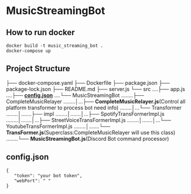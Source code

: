 # MusicStreamingBot

## How to run docker
```
docker build -t music_streaming_bot .
docker-compose up
```

## Project Structure
├── docker-compose.yaml
├── Dockerfile
├── package.json
├── package-lock.json
├── README.md
├── server.js
└── src
....├── app.js
....├── **[config.json](#config.json)**
....└── MusicStreamingBot
........├── CompleteMusicRelayer
........│...├── **CompleteMusicRelayer.js**(Control all platform transformer to process bot need info)
........│...└── Transformer
........│.......├── impl
........│.......│...├── SpotifyTransFormerImpl.js
........│.......│...├── StreetVoiceTransFormerImpl.js
........│.......│...└── YoutubeTransFormerImpl.js
........│.......└── **TransFormer.js**(Superclass:CompleteMusicRelayer will use this class)
........└── **MusicStreamingBot.js**(Discord Bot command processor)

## config.json
```
{
   "token": "your bot token",
   "webPort": " "
}
```
